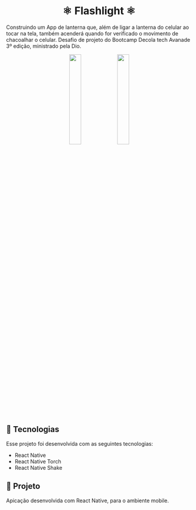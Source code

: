 <h1 align='center'> 
  ⚛ Flashlight ⚛ 
</h1>

<p>
   Construindo um App de lanterna que, além de ligar a lanterna do celular ao tocar na tela, também acenderá quando for verificado o movimento de chacoalhar o celular.       Desafio de projeto do Bootcamp Decola tech Avanade 3º edição, ministrado pela Dio.
</p>

<p align='center'>
  <img alt="" src="https://user-images.githubusercontent.com/91515270/176817060-838d0d0b-be85-4c39-85af-4ca103581add.PNG" width="25%">
  
  <img alt="" src="https://user-images.githubusercontent.com/91515270/176817072-a46668db-7ed0-4754-8881-947b104d7365.PNG" width="25%">
<p/>

<h2 > 
  🚀 Tecnologias
</h2>

Esse projeto foi desenvolvida com as seguintes tecnologias:

- React Native
- React Native Torch
- React Native Shake

<h2 > 
  🚧 Projeto
</h2>
Apicação desenvolvida com React Native, para o ambiente mobile.
